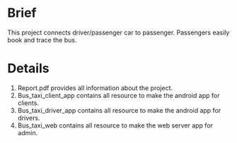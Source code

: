 # Brief 
This project connects driver/passenger car to passenger. Passengers easily book and trace the bus.
# Details
1. Report.pdf provides all information about the project.
2. Bus_taxi_client_app contains all resource to make the android app for clients.
3. Bus_taxi_driver_app contains all resource to make the android app for drivers.
4. Bus_taxi_web contains all resource to make the web server app for admin.